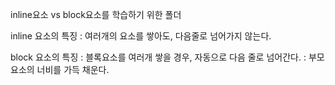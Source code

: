 inline요소 vs block요소를 학습하기 위한 폴더

inline 요소의 특징
: 여러개의 요소를 쌓아도, 다음줄로 넘어가지 않는다.


block 요소의 특징
: 블록요소를 여러개 쌓을 경우, 자동으로 다음 줄로 넘어간다.
: 부모 요소의 너비를 가득 채운다.